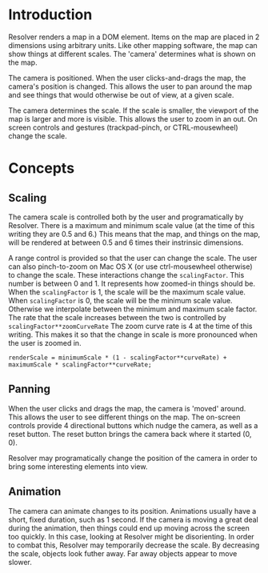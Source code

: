 # Introduction

Resolver renders a map in a DOM element. Items on the map are placed in 2 dimensions using arbitrary units. Like other mapping software, the map can show things at different scales. The 'camera' determines what is shown on the map.

The camera is positioned. When the user clicks-and-drags the map, the camera's position is changed. This allows the user to pan around the map and see things that would otherwise be out of view, at a given scale. 

The camera determines the scale. If the scale is smaller, the viewport of the map is larger and more is visible. This allows the user to zoom in an out. On screen controls and gestures (trackpad-pinch, or CTRL-mousewheel) change the scale.

# Concepts

## Scaling
The camera scale is controlled both by the user and programatically by Resolver. There is a maximum and minimum scale value (at the time of this writing they are 0.5 and 6.) This means that the map, and things on the map, will be rendered at between 0.5 and 6 times their instrinsic dimensions. 

A range control is provided so that the user can change the scale. The user can also pinch-to-zoom on Mac OS X (or use ctrl-mousewheel otherwise) to change the scale. These interactions change the `scalingFactor`. This number is between 0 and 1. It represents how zoomed-in things should be. When the `scalingFactor` is 1, the scale will be the maximum scale value. When `scalingFactor` is 0, the scale will be the minimum scale value. Otherwise we interpolate between the minimum and maximum scale factor. The rate that the scale increases between the two is controlled by `scalingFactor**zoomCurveRate` The zoom curve rate is 4 at the time of this writing. This makes it so that the change in scale is more pronounced when the user is zoomed in.

```
renderScale = minimumScale * (1 - scalingFactor**curveRate) + maximumScale * scalingFactor**curveRate;
```

## Panning
When the user clicks and drags the map, the camera is 'moved' around. This allows the user to see different things on the map. The on-screen controls provide 4 directional buttons which nudge the camera, as well as a reset button. The reset button brings the camera back where it started (0, 0).

Resolver may programatically change the position of the camera in order to bring some interesting elements into view.

## Animation
The camera can animate changes to its position. Animations usually have a short, fixed duration, such as 1 second. If the camera is moving a great deal during the animation, then things could end up moving across the screen too quickly. In this case, looking at Resolver might be disorienting. In order to combat this, Resolver may temporarily decrease the scale. By decreasing the scale, objects look futher away. Far away objects appear to move slower.
